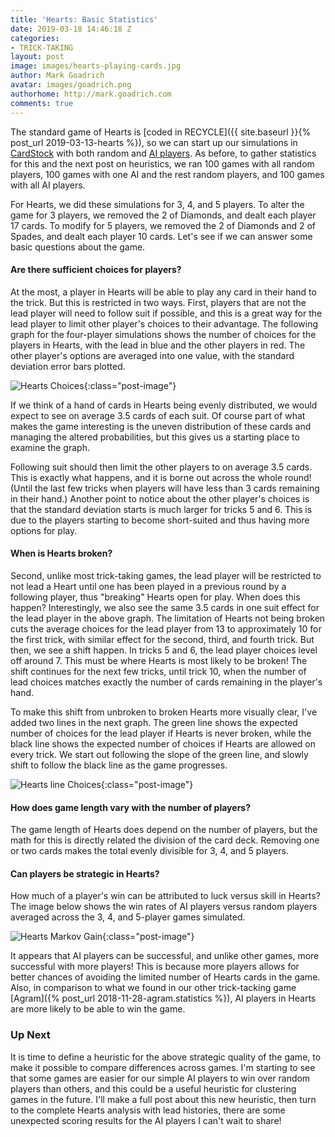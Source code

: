 ```yaml
---
title: 'Hearts: Basic Statistics'
date: 2019-03-18 14:46:18 Z
categories:
- TRICK-TAKING
layout: post
image: images/hearts-playing-cards.jpg
author: Mark Goadrich
avatar: images/goadrich.png
authorhome: http://mark.goadrich.com
comments: true
---
```


The standard game of Hearts is [coded in RECYCLE]({{ site.baseurl }}{% post_url 2019-03-13-hearts %}), so
we can start up our simulations in [CardStock](http://github.com/mgoadric/cardstock) with both random and 
[AI 
players](https://cardstock.readthedocs.io/en/latest/aiplayers/pipmc.html). 
As before, to gather statistics for this and the next post on heuristics, we ran 100 games with all random players, 100 games with 
one AI and the rest random players, and 100 games with all AI players. 

For Hearts, we did these 
simulations for
3, 4, and 5 players. To alter the game for 3 players, we removed the 2 of Diamonds, and 
dealt each player 17 cards. To modify for 5 players, we removed the 2 of Diamonds and 2 of Spades, 
and dealt each player 10 cards. Let's see if we can
answer some basic questions about the game.

#### Are there sufficient choices for players?

At the most, a player in Hearts will be able to play any card in their hand to the trick. But 
this is restricted in two ways. First, players that are not the lead player will need to 
follow suit if possible, and this is a great way for the lead player to limit other player's 
choices to their advantage. The following graph for the
four-player simulations shows the number of choices for the 
players in Hearts, with the lead in blue and the other players in red. The other player's 
options are averaged into one value, with the standard deviation error bars plotted.  

![Hearts Choices]({{site.url}}{{site.baseurl}}/images/hearts/choices.png){:class="post-image"}

If we think of a hand of cards in Hearts being evenly distributed, we would expect to see on 
average 3.5 cards of each suit. Of course part of what makes the game interesting is
the uneven distribution of these cards and managing the altered probabilities, but this
gives us a starting place to examine the graph. 

Following suit should then limit the other players to on average
3.5 cards. This is exactly what happens, and it is borne out across the whole round! (Until the last few 
tricks when players will have less than 3 cards remaining in their hand.)  Another point to 
notice about the other player's choices is that the standard deviation starts is much larger
for tricks 5 and 6. This is due to the players starting to become short-suited and thus having
more options for play.

#### When is Hearts broken?

Second, unlike most trick-taking games, the lead player
will be restricted to not lead a Heart until one has been played in a previous 
round by a following player, thus "breaking" Hearts open for play. When does
this happen? Interestingly, we also see the same 3.5 cards in one suit effect for the lead player in 
the above graph. 
The limitation of Hearts not being broken
cuts the average choices for the lead player from 13 to approximately 10 for the 
first trick, with similar effect for the second, third, and fourth trick. 
But then, we see a shift happen. In tricks 5 and 6, the 
lead player choices level off around 7. This must be where Hearts is most likely to be broken!
The shift continues for the next few tricks, until trick 10, when the number of 
lead choices matches exactly the number of cards remaining in the player's hand.

To make this shift from unbroken to broken Hearts more visually clear, I've added two lines in the next 
graph. The green line shows the expected number of choices for the lead player if Hearts 
is never broken, while the black line shows the expected number of choices if Hearts 
are allowed on every trick. We start out following the slope of the green line, and slowly 
shift to follow the black line as the game progresses.

![Hearts line Choices]({{site.url}}{{site.baseurl}}/images/hearts/choices-lines.png){:class="post-image"}

#### How does game length vary with the number of players?

The game length of Hearts does depend on the number of players, 
but the math for this is directly related the division of the card deck. Removing 
one or two cards makes the total evenly divisible for 3, 4, and 5 players.

#### Can players be strategic in Hearts?  

How much of a player's win can be attributed to luck versus skill in Hearts? 
The image below shows the win rates of AI players versus random players averaged across the 
3, 4, and 5-player games simulated.

![Hearts Markov Gain]({{site.url}}{{site.baseurl}}/images/hearts/winprob.png){:class="post-image"}

It appears that AI players can be successful, and unlike other games, 
more successful with more players! This is because more players allows for better chances
of avoiding the limited number of Hearts cards in the game. Also, in comparison to what
we found in our other trick-tacking game [Agram]({% post_url 2018-11-28-agram.statistics %}), 
AI players in Hearts are more likely to be able to win the game. 

### Up Next

It is time to define a heuristic for the above strategic quality of the game, to make it possible 
to compare differences across games. I'm starting to see that some games are easier for
our simple AI players to win over random players than others, and this could be a useful
heuristic for clustering games in the future. I'll make a full post about this new heuristic,
then turn to the complete Hearts analysis with lead histories, there are some unexpected
scoring results for the AI players I can't wait to share!